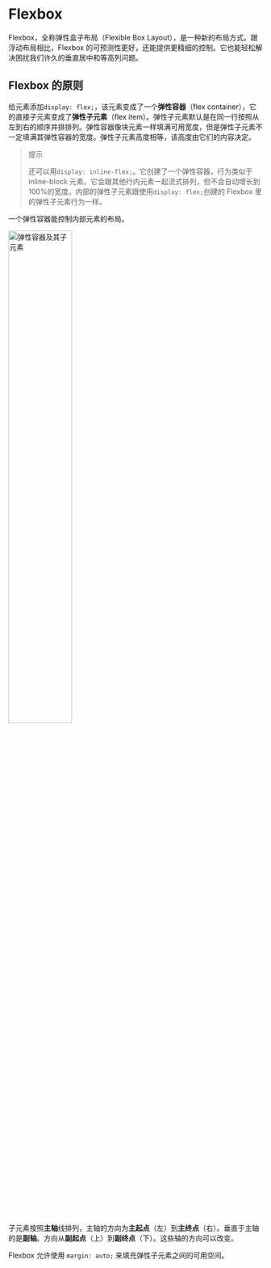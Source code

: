 # Flexbox

Flexbox，全称弹性盒子布局（Flexible Box Layout），是一种新的布局方式。跟浮动布局相比，Flexbox 的可预测性更好，还能提供更精细的控制。它也能轻松解决困扰我们许久的垂直居中和等高列问题。

## Flexbox 的原则

给元素添加`display: flex;`，该元素变成了一个**弹性容器**（flex container），它的直接子元素变成了**弹性子元素**（flex item）。弹性子元素默认是在同一行按照从左到右的顺序并排排列。弹性容器像块元素一样填满可用宽度，但是弹性子元素不一定填满其弹性容器的宽度。弹性子元素高度相等，该高度由它们的内容决定。

> 提示
>
> 还可以用`display: inline-flex;`。它创建了一个弹性容器，行为类似于 inline-block 元素。它会跟其他行内元素一起流式排列，但不会自动增长到 100%的宽度。内部的弹性子元素跟使用`display: flex;`创建的 Flexbox 里的弹性子元素行为一样。

一个弹性容器能控制内部元素的布局。

<img src="./images/pic_5-1.jpeg" width='50%' height="50%" alt="弹性容器及其子元素" />

子元素按照**主轴**线排列，主轴的方向为**主起点**（左）到**主终点**（右）。垂直于主轴的是**副轴**。方向从**副起点**（上）到**副终点**（下）。这些轴的方向可以改变。

Flexbox 允许使用 `margin: auto;` 来填充弹性子元素之间的可用空间。
